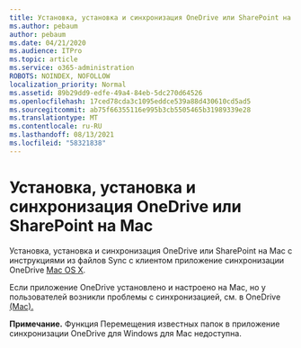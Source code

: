 ```yaml
---
title: Установка, установка и синхронизация OneDrive или SharePoint на Mac
ms.author: pebaum
author: pebaum
ms.date: 04/21/2020
ms.audience: ITPro
ms.topic: article
ms.service: o365-administration
ROBOTS: NOINDEX, NOFOLLOW
localization_priority: Normal
ms.assetid: 89b29dd9-edfe-49a4-84eb-5dc270d64526
ms.openlocfilehash: 17ced78cda3c1095eddce539a88d430610cd5ad5
ms.sourcegitcommit: ab75f66355116e995b3cb5505465b31989339e28
ms.translationtype: MT
ms.contentlocale: ru-RU
ms.lasthandoff: 08/13/2021
ms.locfileid: "58321838"
---
```

# <a name="install-setup-and-sync-onedrive-or-sharepoint-files-on-mac"></a>Установка, установка и синхронизация OneDrive или SharePoint на Mac 

Установка, установка и синхронизация OneDrive или SharePoint на Mac с инструкциями из файлов Sync с клиентом приложение синхронизации OneDrive [Mac OS X](https://support.office.com/article/sync-files-with-the-onedrive-sync-client-on-mac-os-x-d11b9f29-00bb-4172-be39-997da46f913f).

Если приложение OneDrive установлено и настроено на Mac, но у пользователей возникли проблемы с синхронизацией, см. в OneDrive [(Mac).](https://support.office.com/article/fix-onedrive-sync-problems-on-a-mac-af3012d7-13ec-4ac9-bbb1-ebcd2a0cd756)

**Примечание.** Функция Перемещения известных папок в приложение синхронизации OneDrive для Windows для Mac недоступна.




